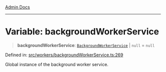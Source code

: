 [Admin Docs](/)

***

# Variable: backgroundWorkerService

> **backgroundWorkerService**: [`BackgroundWorkerService`](../classes/BackgroundWorkerService.md) \| `null` = `null`

Defined in: [src/workers/backgroundWorkerService.ts:269](https://github.com/gautam-divyanshu/talawa-api/blob/7e7d786bbd7356b22a3ba5029601eed88ff27201/src/workers/backgroundWorkerService.ts#L269)

Global instance of the background worker service.
